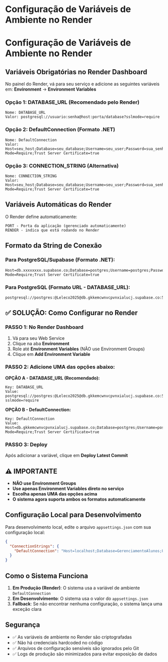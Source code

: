 # Configuração de Variáveis de Ambiente no Render

# Configuração de Variáveis de Ambiente no Render

## Variáveis Obrigatórias no Render Dashboard

No painel do Render, vá para seu serviço e adicione as seguintes variáveis em:
**Environment** → **Environment Variables**

### Opção 1: DATABASE_URL (Recomendado pelo Render)
```
Nome: DATABASE_URL
Valor: postgresql://usuario:senha@host:porta/database?sslmode=require
```

### Opção 2: DefaultConnection (Formato .NET)
```
Nome: DefaultConnection
Valor: Host=seu_host;Database=seu_database;Username=seu_user;Password=sua_senha;SSL Mode=Require;Trust Server Certificate=true
```

### Opção 3: CONNECTION_STRING (Alternativa)
```
Nome: CONNECTION_STRING
Valor: Host=seu_host;Database=seu_database;Username=seu_user;Password=sua_senha;SSL Mode=Require;Trust Server Certificate=true
```

## Variáveis Automáticas do Render
O Render define automaticamente:
```
PORT - Porta da aplicação (gerenciado automaticamente)
RENDER - indica que está rodando no Render
```

## Formato da String de Conexão

### Para PostgreSQL/Supabase (Formato .NET):
```
Host=db.xxxxxxxx.supabase.co;Database=postgres;Username=postgres;Password=sua_senha;SSL Mode=Require;Trust Server Certificate=true
```

### Para PostgreSQL (Formato URL - DATABASE_URL):
```
postgresql://postgres:@Leleco2025@db.gkkemcwnvcpvnxialucj.supabase.co:5432/postgres
```

## ✅ SOLUÇÃO: Como Configurar no Render

### PASSO 1: No Render Dashboard
1. Vá para seu Web Service
2. Clique na aba **Environment**
3. Role até **Environment Variables** (NÃO use Environment Groups)
4. Clique em **Add Environment Variable**

### PASSO 2: Adicione UMA das opções abaixo:

**OPÇÃO A - DATABASE_URL (Recomendado):**
```
Key: DATABASE_URL
Value: postgresql://postgres:@Leleco2025@db.gkkemcwnvcpvnxialucj.supabase.co:5432/postgres?sslmode=require
```

**OPÇÃO B - DefaultConnection:**
```
Key: DefaultConnection
Value: Host=db.gkkemcwnvcpvnxialucj.supabase.co;Database=postgres;Username=postgres;Password=@Leleco2025;SSL Mode=Require;Trust Server Certificate=true
```

### PASSO 3: Deploy
Após adicionar a variável, clique em **Deploy Latest Commit**

## ⚠️ IMPORTANTE
- **NÃO use Environment Groups**
- **Use apenas Environment Variables direto no serviço**
- **Escolha apenas UMA das opções acima**
- **O sistema agora suporta ambos os formatos automaticamente**

## Configuração Local para Desenvolvimento

Para desenvolvimento local, edite o arquivo `appsettings.json` com sua configuração local:
```json
{
  "ConnectionStrings": {
    "DefaultConnection": "Host=localhost;Database=GerenciamentoAlunos;Username=postgres;Password=sua_senha_local"
  }
}
```

## Como o Sistema Funciona

1. **Em Produção (Render)**: O sistema usa a variável de ambiente `DefaultConnection`
2. **Em Desenvolvimento**: O sistema usa o valor do `appsettings.json`
3. **Fallback**: Se não encontrar nenhuma configuração, o sistema lança uma exceção clara

## Segurança

- ✅ As variáveis de ambiente no Render são criptografadas
- ✅ Não há credenciais hardcoded no código
- ✅ Arquivos de configuração sensíveis são ignorados pelo Git
- ✅ Logs de produção são minimizados para evitar exposição de dados
